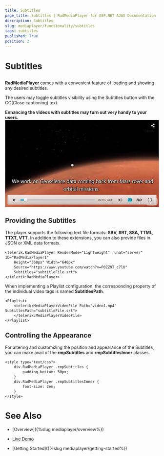 ```yaml
---
title: Subtitles
page_title: Subtitles | RadMediaPlayer for ASP.NET AJAX Documentation
description: Subtitles
slug: mediaplayer/functionality/subtitles
tags: subtitles
published: True
position: 2
---
```


# Subtitles



## 

**RadMediaPlayer** comes with a convenient feature of loading and showing any desired subtitles.

The users may toggle subtitles visibility using the Subtitles button with the CC(Close captioning) text.

**Enhancing the videos with subtitles may turn out very handy to your users.**
![Media Player Subtitles 1](images/mediaplayer-subtitles1.png)

## Providing the Subtitles

The player supports the following text file formats: **SBV, SRT, SSA, TTML, TTXT, VTT**. In addition to these extensions, you can also provide files in JSON or XML data formats.

````ASP.NET
<telerik:RadMediaPlayer RenderMode="Lightweight" runat="server" ID="RadMediaPlayer1"
    Height="360px" Width="640px"
    Source="https://www.youtube.com/watch?v=P0ZZ9T_c7lU"
    Subtitles="subtitleFile.srt">
</telerik:RadMediaPlayer>
````



When implementing a Playlist configuration, the corresponding property of the individual video tags is named **SubtitlesPath**.

````ASP.NET
<Playlist>
    <telerik:MediaPlayerVideoFile Path="video1.mp4" SubtitlesPath="subtitleFile.srt">
    </telerik:MediaPlayerVideoFile>
</Playlist>
````



## Controlling the Appearance

For altering and customizing the position and appearance of the Subtitles, you can make avail of the **rmpSubtitles** and **rmpSubtitlesInner** classes.

````ASP.NET
<style type="text/css">
    div.RadMediaPlayer .rmpSubtitles {
        padding-bottom: 30px;
    }
    div.RadMediaPlayer .rmpSubtitlesInner {
        font-size: 2em;
    }
</style>
````



# See Also

 * [Overview]({%slug mediaplayer/overview%})

 * [Live Demo](http://demos.telerik.com/aspnet-ajax/media-player/examples/functionality/subtitles/defaultcs.aspx)

 * [Getting Started]({%slug mediaplayer/getting-started%})
